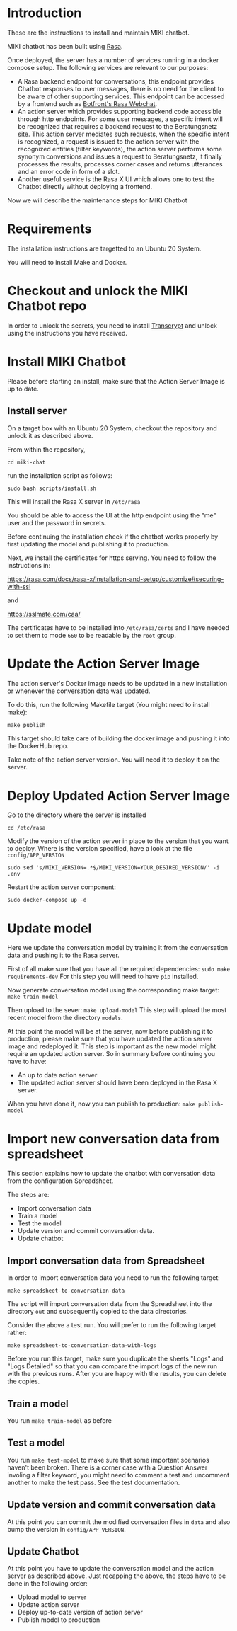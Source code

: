 
# Introduction

These are the instructions to install and maintain MIKI chatbot.

MIKI chatbot has been built using [Rasa](https://rasa.com/).

Once deployed, the server has a number of services running in a docker compose setup.
The following services are relevant to our purposes:
 * A Rasa backend endpoint for conversations, this endpoint provides Chatbot responses
   to user messages, there is no need for the client to be aware of other supporting services.
   This endpoint can be accessed by a frontend
   such as [Botfront's Rasa Webchat](https://github.com/botfront/rasa-webchat).
 * An action server which provides supporting backend code accessible through http endpoints.
   For some user messages, a specific intent will be recognized that requires a backend request
   to the Beratungsnetz site. This action server mediates such requests, when the specific intent
   is recognized, a request is issued to the action server with the recognized entities (filter keywords),
   the action server performs some synonym conversions and issues a request to Beratungsnetz, it finally
   processes the results, processes corner cases and returns utterances and an error code in form of a slot.
 * Another useful service is the Rasa X UI which allows one to test the Chatbot directly without deploying
   a frontend.
   
   
Now we will describe the maintenance steps for MIKI Chatbot

# Requirements

The installation instructions are targetted to an Ubuntu 20 System.

You will need to install Make and Docker.

# Checkout and unlock the MIKI Chatbot repo

In order to unlock the secrets, you need to install [Transcrypt](https://github.com/elasticdog/transcrypt)
and unlock using the instructions you have received.

# Install MIKI Chatbot

Please before starting an install, make sure that the Action Server Image is up to date.

## Install server

On a target box with an Ubuntu 20 System, checkout the repository and unlock it as described above.

From within the repository,

`cd miki-chat`

run the installation script as follows:

`sudo bash scripts/install.sh`

This will install the Rasa X server in `/etc/rasa`

You should be able to access the UI at the http endpoint using the "me" user and the password in secrets.

Before continuing the installation check if the chatbot works properly by first updating the model and publishing
it to production.

Next, we install the certificates for https serving. You need to follow the instructions in:

https://rasa.com/docs/rasa-x/installation-and-setup/customize#securing-with-ssl

and

https://sslmate.com/caa/

The certificates have to be installed into `/etc/rasa/certs` and I have needed to set them to mode `660` to be
readable by the `root` group.



# Update the Action Server Image

The action server's Docker image needs to be updated in a new installation or whenever the conversation
data was updated.

To do this, run the following Makefile target (You might need to install make):

`make publish`
   
This target should take care of building the docker image and pushing it into the DockerHub repo.

Take note of the action server version. You will need it to deploy it on the server.

# Deploy Updated Action Server Image

Go to the directory where the server is installed

`cd /etc/rasa`

Modify the version of the action server in place to the version that you want to deploy.
Where is the version specified, have a look at the file `config/APP_VERSION`

`sudo sed 's/MIKI_VERSION=.*$/MIKI_VERSION=YOUR_DESIRED_VERSION/' -i .env`

Restart the action server component:

`sudo docker-compose up -d`

# Update model

Here we update the conversation model by training it from the conversation data and pushing it
to the Rasa server.

First of all make sure that you have all the required dependencies:
`sudo make requirements-dev`
For this step you will need to have `pip` installed.

Now generate conversation model using the corresponding make target:
`make train-model`

Then upload to the sever:
`make upload-model`
This step will upload the most recent model from the directory `models`.

At this point the model will be at the server, now before publishing it to production, please
make sure that you have updated the action server image and redeployed it.
This step is important as the new model might require an updated action server.
So in summary before continuing you have to have:
 * An up to date action server
 * The updated action server should have been deployed in the Rasa X server.

When you have done it, now you can publish to production:
`make publish-model`

# Import new conversation data from spreadsheet

This section explains how to update the chatbot with conversation data from the configuration Spreadsheet.

The steps are:
 * Import conversation data
 * Train a model
 * Test the model
 * Update version and commit conversation data.
 * Update chatbot
 
 
## Import conversation data from Spreadsheet

In order to import conversation data you need to run the following target:

`make spreadsheet-to-conversation-data`

The script will import conversation data from the Spreadsheet into the directory `out` and
subsequently copied to the data directories.

Consider the above a test run. You will prefer to run the following target rather:

`make spreadsheet-to-conversation-data-with-logs`

Before you run this target, make sure you duplicate the sheets "Logs" and "Logs Detailed"
so that you can compare the import logs of the new run with the previous runs. After you are
happy with the results, you can delete the copies.

## Train a model

You run `make train-model` as before

## Test a model

You run `make test-model` to make sure that some important scenarios haven't been broken.
There is a corner case with a Question Answer involing a filter keyword, you might need to
comment a test and uncomment another to make the test pass. See the test documentation.

## Update version and commit conversation data

At this point you can commit the modified conversation files in `data` and also bump the
version in `config/APP_VERSION`.

## Update Chatbot

At this point you have to update the conversation model and the action server as described above.
Just recapping the above, the steps have to be done in the following order:
 * Upload model to server
 * Update action server
 * Deploy up-to-date version of action server
 * Publish model to production

